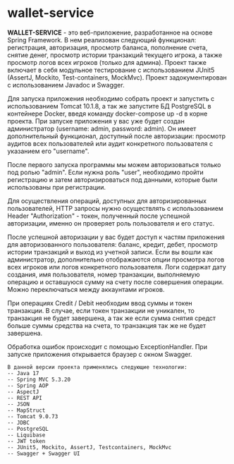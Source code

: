 # wallet-service

  **WALLET-SERVICE** - это веб-приложение, разработанное на основе Spring Framework. В нем реализован следующий функционал: регистрация, авторизация, просмотр баланса, пополнение счета, снятие денег, просмотр истории транзакций текущего игрока, а также просмотр логов всех игроков (только для админа). Проект также включает в себя модульное тестирование с использованием JUnit5 (AssertJ, Mockito, Test-containers, MockMvc). Проект задокументирован с использованием Javadoc и Swagger.
 
  Для запуска приложения необходимо собрать проект и запустить с использованием Tomcat 10.1.8, а так же запустите БД PostgreSQL в контейнере Docker, введя команду docker-compose up -d в корне проекта. При запуске приложения у вас уже будет создан администратор (username: admin, password: admin). Он имеет дополнительный функционал, доступный после авторизации: просмотр аудитов всех пользователей или аудит конкретного пользователя с указанием его "username".
  
  После первого запуска программы мы можем авторизоваться только под ролью "admin". Если нужна роль "user", необходимо пройти регистрацию и затем авторизироваться под данными, которые были использованы при регистрации.
  
  Для осуществления операций, доступных для авторизированных пользователей, HTTP запросы нужно осуществлять с использованием Header "Authorization" - токен, полученный после успешной авторизации, именно он проверяет роль пользователя и его статус.
  
  После успешной авторизации у вас будет доступ к частям приложения для авторизованного пользователя: баланс, кредит, дебет, просмотр истории транзакций и выход из учетной записи. Если вы вошли как администратор, дополнительно отображаются опции просмотра логов всех игроков или логов конкретного пользователя. Логи содержат дату создания, имя пользователя, номер транзакции, выполняемую операцию и оставшуюся сумму на счету после совершения операции. Можно переключаться между аккаунтами игроков.

  При операциях Credit / Debit необходим ввод суммы и токен транзакции. В случае, если токен транзакции не уникален, то транзакция не будет завершена, а так же если сумма снятия средст больше суммы средства на счета, то транзакция так же не будет завершена.

  Обработка ошибок происходит с помощью ExceptionHandler. При запуске приложения открывается браузер с окном Swagger.

    В данной версии проекта применялись следующие технологии:
    -- Java 17
    -- Spring MVC 5.3.20
    -- Spring AOP
    -- AspectJ
    -- REST API
    -- JSON
    -- MapStruct
    -- Tomcat 9.0.73
    -- JDBC
    -- PostgreSQL
    -- Liquibase
    -- JWT token
    -- JUnit5, Mockito, AssertJ, Testcontainers, MockMvc
    -- Swagger + Swagger UI
    
